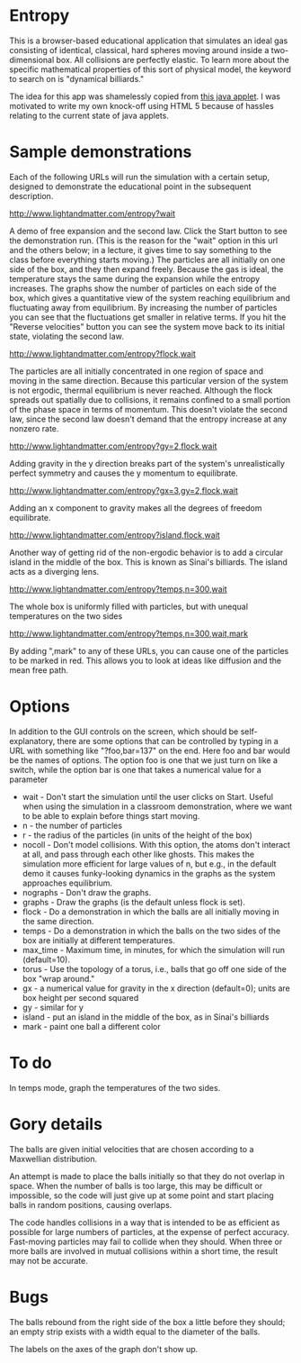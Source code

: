 Entropy
=======

This is a browser-based educational application that simulates an ideal gas consisting
of identical, classical, hard spheres moving around inside a two-dimensional box.
All collisions are perfectly elastic.
To learn more about the specific mathematical properties of this sort of
physical model, the keyword to search on is "dynamical billiards."

The idea for this app was shamelessly copied from
[this java applet](http://stp.clarku.edu/simulations/approachtoequilibrium/index.html).
I was motivated to write my own knock-off using HTML 5 because of hassles relating to
the current state of java applets.

Sample demonstrations
=====================

Each of the following URLs will run the simulation with a certain setup, designed to
demonstrate the educational point in the subsequent description.

http://www.lightandmatter.com/entropy?wait

A demo of free expansion and the second law. Click the Start button to
see the demonstration run. (This is the reason for the "wait" option
in this url and the others below; in a lecture, it gives time to say
something to the class before everything starts moving.) The particles
are all initially on one side of the box, and they then expand freely.
Because the gas is ideal, the temperature stays the same during the expansion
while the entropy increases.
The graphs show the number of particles on each side of the box, which
gives a quantitative view of the system reaching equilibrium and
fluctuating away from equilibrium. By increasing the number of
particles you can see that the fluctuations get smaller in relative
terms. If you hit the "Reverse velocities" button you can see the
system move back to its initial state, violating the second law. 

http://www.lightandmatter.com/entropy?flock,wait

The particles are all initially concentrated in one region of space
and moving in the same direction. Because this particular version of
the system is not ergodic, thermal equilibrium is never reached.
Although the flock spreads out spatially due to collisions, it remains
confined to a small portion of the phase space in terms of momentum.
This doesn't violate the second law, since the second law doesn't
demand that the entropy increase at any nonzero rate. 

http://www.lightandmatter.com/entropy?gy=2,flock,wait

Adding gravity in the y direction breaks part of the system's
unrealistically perfect symmetry and causes the y momentum to
equilibrate. 

http://www.lightandmatter.com/entropy?gx=3,gy=2,flock,wait

Adding an x component to gravity makes all the degrees of freedom
equilibrate. 

http://www.lightandmatter.com/entropy?island,flock,wait

Another way of getting rid of the non-ergodic behavior is to add a
circular island in the middle of the box. This is known as Sinai's
billiards. The island acts as a diverging lens. 

http://www.lightandmatter.com/entropy?temps,n=300,wait

The whole box is uniformly filled with particles, but with unequal
temperatures on the two sides

http://www.lightandmatter.com/entropy?temps,n=300,wait,mark

By adding ",mark" to any of these URLs, you can cause one of the
particles to be marked in red. This allows you to look at ideas like
diffusion and the mean free path. 

Options
=======

In addition to the GUI controls on the screen, which should be self-explanatory,
there are some options that can be controlled by typing in a URL with something
like "?foo,bar=137" on the end. Here foo and bar would be the names of options.
The option foo is one that we just turn on like a switch, while the option bar
is one that takes a numerical value for a parameter

* wait - Don't start the simulation until the user clicks on Start. Useful when using the simulation in a classroom
          demonstration, where we want to be able to explain before things start moving.
* n - the number of particles
* r - the radius of the particles (in units of the height of the box)
* nocoll - Don't model collisions. With this option, the atoms don't interact
           at all, and pass through each other like ghosts. This makes the
           simulation more efficient for large values of n, but e.g., in the default demo it causes funky-looking
           dynamics in the graphs as the system approaches equilibrium.
* nographs - Don't draw the graphs.
* graphs - Draw the graphs (is the default unless flock is set).
* flock - Do a demonstration in which the balls are all initially moving in the same direction.
* temps - Do a demonstration in which the balls on the two sides of the box are initially
           at different temperatures.
* max_time - Maximum time, in minutes, for which the simulation will run (default=10).
* torus - Use the topology of a torus, i.e., balls that go off one side of the box "wrap around."
* gx - a numerical value for gravity in the x direction (default=0); units are box height per second squared
* gy - similar for y
* island - put an island in the middle of the box, as in Sinai's billiards
* mark - paint one ball a different color


To do
=====
In temps mode, graph the temperatures of the two sides.

Gory details
============

The balls are given initial velocities that are chosen according to a Maxwellian
distribution.

An attempt is made to place the balls initially so that they do not overlap in space.
When the number of balls is too large, this may be difficult or impossible, so the
code will just give up at some point and start placing balls in random positions,
causing overlaps.

The code handles collisions in a way that is intended to be as efficient as possible
for large numbers of particles, at the expense of perfect accuracy.
Fast-moving particles may fail to collide when they should.
When three or more balls are involved in mutual collisions within a short time, the
result may not be accurate.

Bugs
====
The balls rebound from the right side of the box a little before they should;
an empty strip exists with a width equal to the diameter of the balls.

The labels on the axes of the graph don't show up.

